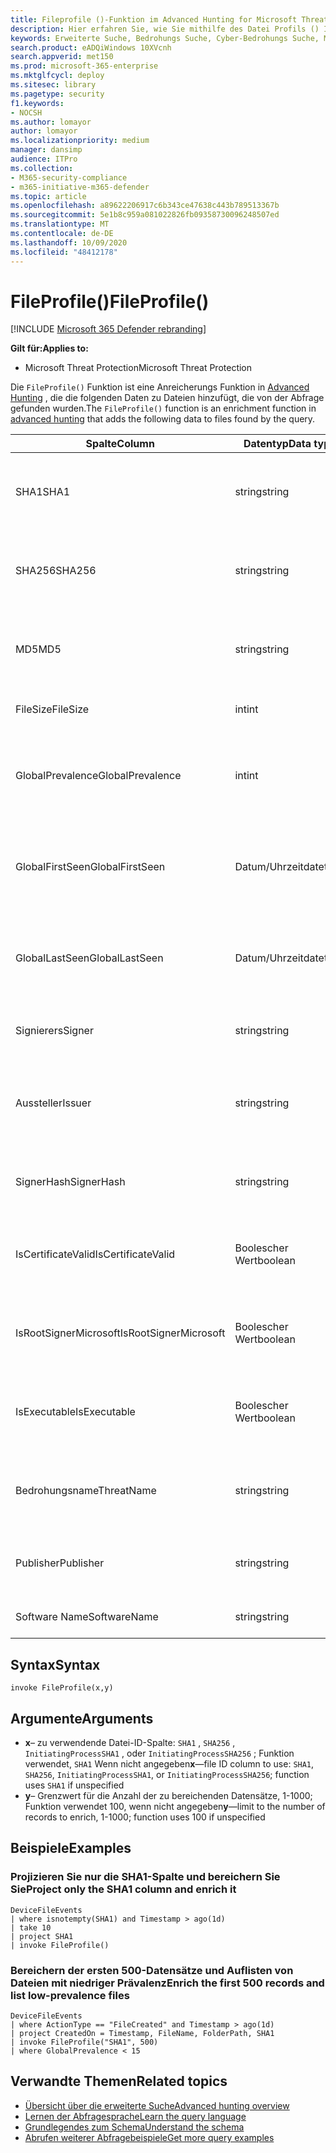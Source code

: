 ```yaml
---
title: Fileprofile ()-Funktion im Advanced Hunting for Microsoft Threat Protection
description: Hier erfahren Sie, wie Sie mithilfe des Datei Profils () Informationen zu Dateien in ihren erweiterten Suchabfrageergebnissen bereichern.
keywords: Erweiterte Suche, Bedrohungs Suche, Cyber-Bedrohungs Suche, Microsoft Threat Protection, Microsoft 365, MTP, m365, Suche, Abfrage, Telemetrie, Schemareferenz, Kusto, Datei Profil, Datei Profil, Funktion, Bereicherung
search.product: eADQiWindows 10XVcnh
search.appverid: met150
ms.prod: microsoft-365-enterprise
ms.mktglfcycl: deploy
ms.sitesec: library
ms.pagetype: security
f1.keywords:
- NOCSH
ms.author: lomayor
author: lomayor
ms.localizationpriority: medium
manager: dansimp
audience: ITPro
ms.collection:
- M365-security-compliance
- m365-initiative-m365-defender
ms.topic: article
ms.openlocfilehash: a89622206917c6b343ce47638c443b789513367b
ms.sourcegitcommit: 5e1b8c959a081022826fb09358730096248507ed
ms.translationtype: MT
ms.contentlocale: de-DE
ms.lasthandoff: 10/09/2020
ms.locfileid: "48412178"
---
```

# <a name="fileprofile"></a><span data-ttu-id="1e20a-104">FileProfile()</span><span class="sxs-lookup"><span data-stu-id="1e20a-104">FileProfile()</span></span>

[!INCLUDE [Microsoft 365 Defender rebranding](../includes/microsoft-defender.md)]


<span data-ttu-id="1e20a-105">**Gilt für:**</span><span class="sxs-lookup"><span data-stu-id="1e20a-105">**Applies to:**</span></span>
- <span data-ttu-id="1e20a-106">Microsoft Threat Protection</span><span class="sxs-lookup"><span data-stu-id="1e20a-106">Microsoft Threat Protection</span></span>

<span data-ttu-id="1e20a-107">Die `FileProfile()` Funktion ist eine Anreicherungs Funktion in [Advanced Hunting](advanced-hunting-overview.md) , die die folgenden Daten zu Dateien hinzufügt, die von der Abfrage gefunden wurden.</span><span class="sxs-lookup"><span data-stu-id="1e20a-107">The `FileProfile()` function is an enrichment function in [advanced hunting](advanced-hunting-overview.md) that adds the following data to files found by the query.</span></span>

| <span data-ttu-id="1e20a-108">Spalte</span><span class="sxs-lookup"><span data-stu-id="1e20a-108">Column</span></span> | <span data-ttu-id="1e20a-109">Datentyp</span><span class="sxs-lookup"><span data-stu-id="1e20a-109">Data type</span></span> | <span data-ttu-id="1e20a-110">Beschreibung</span><span class="sxs-lookup"><span data-stu-id="1e20a-110">Description</span></span> |
|------------|-------------|-------------|
| <span data-ttu-id="1e20a-111">SHA1</span><span class="sxs-lookup"><span data-stu-id="1e20a-111">SHA1</span></span> | <span data-ttu-id="1e20a-112">string</span><span class="sxs-lookup"><span data-stu-id="1e20a-112">string</span></span> | <span data-ttu-id="1e20a-113">SHA-1 der Datei, auf die die aufgezeichnete Aktion angewendet wurde</span><span class="sxs-lookup"><span data-stu-id="1e20a-113">SHA-1 of the file that the recorded action was applied to</span></span> |
| <span data-ttu-id="1e20a-114">SHA256</span><span class="sxs-lookup"><span data-stu-id="1e20a-114">SHA256</span></span> | <span data-ttu-id="1e20a-115">string</span><span class="sxs-lookup"><span data-stu-id="1e20a-115">string</span></span> | <span data-ttu-id="1e20a-116">SHA-256 der Datei, auf die die aufgezeichnete Aktion angewendet wurde</span><span class="sxs-lookup"><span data-stu-id="1e20a-116">SHA-256 of the file that the recorded action was applied to</span></span> |
| <span data-ttu-id="1e20a-117">MD5</span><span class="sxs-lookup"><span data-stu-id="1e20a-117">MD5</span></span> | <span data-ttu-id="1e20a-118">string</span><span class="sxs-lookup"><span data-stu-id="1e20a-118">string</span></span> | <span data-ttu-id="1e20a-119">MD5-Hash der Datei, auf die die aufgezeichnete Aktion angewendet wurde</span><span class="sxs-lookup"><span data-stu-id="1e20a-119">MD5 hash of the file that the recorded action was applied to</span></span> |
| <span data-ttu-id="1e20a-120">FileSize</span><span class="sxs-lookup"><span data-stu-id="1e20a-120">FileSize</span></span> | <span data-ttu-id="1e20a-121">int</span><span class="sxs-lookup"><span data-stu-id="1e20a-121">int</span></span> | <span data-ttu-id="1e20a-122">Größe der Datei in Bytes</span><span class="sxs-lookup"><span data-stu-id="1e20a-122">Size of the file in bytes</span></span> |
| <span data-ttu-id="1e20a-123">GlobalPrevalence</span><span class="sxs-lookup"><span data-stu-id="1e20a-123">GlobalPrevalence</span></span> | <span data-ttu-id="1e20a-124">int</span><span class="sxs-lookup"><span data-stu-id="1e20a-124">int</span></span> | <span data-ttu-id="1e20a-125">Anzahl der Instanzen der Entität, die von Microsoft Global beobachtet wurden</span><span class="sxs-lookup"><span data-stu-id="1e20a-125">Number of instances of the entity observed by Microsoft globally</span></span> |
| <span data-ttu-id="1e20a-126">GlobalFirstSeen</span><span class="sxs-lookup"><span data-stu-id="1e20a-126">GlobalFirstSeen</span></span> | <span data-ttu-id="1e20a-127">Datum/Uhrzeit</span><span class="sxs-lookup"><span data-stu-id="1e20a-127">datetime</span></span> | <span data-ttu-id="1e20a-128">Datum und Uhrzeit, zu der die Entität erstmals von Microsoft Global beobachtet wurde</span><span class="sxs-lookup"><span data-stu-id="1e20a-128">Date and time when the entity was first observed by Microsoft globally</span></span> |
| <span data-ttu-id="1e20a-129">GlobalLastSeen</span><span class="sxs-lookup"><span data-stu-id="1e20a-129">GlobalLastSeen</span></span> | <span data-ttu-id="1e20a-130">Datum/Uhrzeit</span><span class="sxs-lookup"><span data-stu-id="1e20a-130">datetime</span></span> | <span data-ttu-id="1e20a-131">Datum und Uhrzeit, zu der die Entität zuletzt von Microsoft Global beobachtet wurde</span><span class="sxs-lookup"><span data-stu-id="1e20a-131">Date and time when the entity was last observed by Microsoft globally</span></span> |
| <span data-ttu-id="1e20a-132">Signierers</span><span class="sxs-lookup"><span data-stu-id="1e20a-132">Signer</span></span> | <span data-ttu-id="1e20a-133">string</span><span class="sxs-lookup"><span data-stu-id="1e20a-133">string</span></span> | <span data-ttu-id="1e20a-134">Informationen über den unterschreibenden der Datei</span><span class="sxs-lookup"><span data-stu-id="1e20a-134">Information about the signer of the file</span></span> |
| <span data-ttu-id="1e20a-135">Aussteller</span><span class="sxs-lookup"><span data-stu-id="1e20a-135">Issuer</span></span> | <span data-ttu-id="1e20a-136">string</span><span class="sxs-lookup"><span data-stu-id="1e20a-136">string</span></span> | <span data-ttu-id="1e20a-137">Informationen zur ausstellenden Zertifizierungsstelle (Certification Authority, ca)</span><span class="sxs-lookup"><span data-stu-id="1e20a-137">Information about the issuing certificate authority (CA)</span></span> |
| <span data-ttu-id="1e20a-138">SignerHash</span><span class="sxs-lookup"><span data-stu-id="1e20a-138">SignerHash</span></span> | <span data-ttu-id="1e20a-139">string</span><span class="sxs-lookup"><span data-stu-id="1e20a-139">string</span></span> | <span data-ttu-id="1e20a-140">Eindeutiger Hashwert zur Identifizierung der signierenden</span><span class="sxs-lookup"><span data-stu-id="1e20a-140">Unique hash value identifying the signer</span></span> |
| <span data-ttu-id="1e20a-141">IsCertificateValid</span><span class="sxs-lookup"><span data-stu-id="1e20a-141">IsCertificateValid</span></span> | <span data-ttu-id="1e20a-142">Boolescher Wert</span><span class="sxs-lookup"><span data-stu-id="1e20a-142">boolean</span></span> | <span data-ttu-id="1e20a-143">Gibt an, ob das zum Signieren der Datei verwendete Zertifikat gültig ist.</span><span class="sxs-lookup"><span data-stu-id="1e20a-143">Whether the certificate used to sign the file is valid</span></span> |
| <span data-ttu-id="1e20a-144">IsRootSignerMicrosoft</span><span class="sxs-lookup"><span data-stu-id="1e20a-144">IsRootSignerMicrosoft</span></span> | <span data-ttu-id="1e20a-145">Boolescher Wert</span><span class="sxs-lookup"><span data-stu-id="1e20a-145">boolean</span></span> | <span data-ttu-id="1e20a-146">Gibt an, ob die Signatur des Stammzertifikats Microsoft lautet.</span><span class="sxs-lookup"><span data-stu-id="1e20a-146">Indicates whether the signer of the root certificate is Microsoft</span></span> |
| <span data-ttu-id="1e20a-147">IsExecutable</span><span class="sxs-lookup"><span data-stu-id="1e20a-147">IsExecutable</span></span> | <span data-ttu-id="1e20a-148">Boolescher Wert</span><span class="sxs-lookup"><span data-stu-id="1e20a-148">boolean</span></span> | <span data-ttu-id="1e20a-149">Gibt an, ob es sich bei der Datei um eine PE-Datei (Portable Executable) handelt</span><span class="sxs-lookup"><span data-stu-id="1e20a-149">Whether the file is a Portable Executable (PE) file</span></span> |
| <span data-ttu-id="1e20a-150">Bedrohungsname</span><span class="sxs-lookup"><span data-stu-id="1e20a-150">ThreatName</span></span> | <span data-ttu-id="1e20a-151">string</span><span class="sxs-lookup"><span data-stu-id="1e20a-151">string</span></span> | <span data-ttu-id="1e20a-152">Erkennungsname für Schadsoftware oder andere gefundene Bedrohungen</span><span class="sxs-lookup"><span data-stu-id="1e20a-152">Detection name for any malware or other threats found</span></span> |
| <span data-ttu-id="1e20a-153">Publisher</span><span class="sxs-lookup"><span data-stu-id="1e20a-153">Publisher</span></span> | <span data-ttu-id="1e20a-154">string</span><span class="sxs-lookup"><span data-stu-id="1e20a-154">string</span></span> | <span data-ttu-id="1e20a-155">Name der Organisation, die die Datei veröffentlicht hat</span><span class="sxs-lookup"><span data-stu-id="1e20a-155">Name of the organization that published the file</span></span> |
| <span data-ttu-id="1e20a-156">Software Name</span><span class="sxs-lookup"><span data-stu-id="1e20a-156">SoftwareName</span></span> | <span data-ttu-id="1e20a-157">string</span><span class="sxs-lookup"><span data-stu-id="1e20a-157">string</span></span> | <span data-ttu-id="1e20a-158">Name des Softwareprodukts</span><span class="sxs-lookup"><span data-stu-id="1e20a-158">Name of the software product</span></span> |

## <a name="syntax"></a><span data-ttu-id="1e20a-159">Syntax</span><span class="sxs-lookup"><span data-stu-id="1e20a-159">Syntax</span></span>

```kusto
invoke FileProfile(x,y)
```

## <a name="arguments"></a><span data-ttu-id="1e20a-160">Argumente</span><span class="sxs-lookup"><span data-stu-id="1e20a-160">Arguments</span></span>

- <span data-ttu-id="1e20a-161">**x**– zu verwendende Datei-ID-Spalte: `SHA1` , `SHA256` , `InitiatingProcessSHA1` , oder `InitiatingProcessSHA256` ; Funktion verwendet, `SHA1` Wenn nicht angegeben</span><span class="sxs-lookup"><span data-stu-id="1e20a-161">**x**—file ID column to use: `SHA1`, `SHA256`, `InitiatingProcessSHA1`, or `InitiatingProcessSHA256`; function uses `SHA1` if unspecified</span></span>
- <span data-ttu-id="1e20a-162">**y**– Grenzwert für die Anzahl der zu bereichenden Datensätze, 1-1000; Funktion verwendet 100, wenn nicht angegeben</span><span class="sxs-lookup"><span data-stu-id="1e20a-162">**y**—limit to the number of records to enrich, 1-1000; function uses 100 if unspecified</span></span>

## <a name="examples"></a><span data-ttu-id="1e20a-163">Beispiele</span><span class="sxs-lookup"><span data-stu-id="1e20a-163">Examples</span></span>

### <a name="project-only-the-sha1-column-and-enrich-it"></a><span data-ttu-id="1e20a-164">Projizieren Sie nur die SHA1-Spalte und bereichern Sie Sie</span><span class="sxs-lookup"><span data-stu-id="1e20a-164">Project only the SHA1 column and enrich it</span></span>

```kusto
DeviceFileEvents
| where isnotempty(SHA1) and Timestamp > ago(1d)
| take 10
| project SHA1
| invoke FileProfile()
```

### <a name="enrich-the-first-500-records-and-list-low-prevalence-files"></a><span data-ttu-id="1e20a-165">Bereichern der ersten 500-Datensätze und Auflisten von Dateien mit niedriger Prävalenz</span><span class="sxs-lookup"><span data-stu-id="1e20a-165">Enrich the first 500 records and list low-prevalence files</span></span>

```kusto
DeviceFileEvents
| where ActionType == "FileCreated" and Timestamp > ago(1d)
| project CreatedOn = Timestamp, FileName, FolderPath, SHA1
| invoke FileProfile("SHA1", 500) 
| where GlobalPrevalence < 15
```

## <a name="related-topics"></a><span data-ttu-id="1e20a-166">Verwandte Themen</span><span class="sxs-lookup"><span data-stu-id="1e20a-166">Related topics</span></span>
- [<span data-ttu-id="1e20a-167">Übersicht über die erweiterte Suche</span><span class="sxs-lookup"><span data-stu-id="1e20a-167">Advanced hunting overview</span></span>](advanced-hunting-overview.md)
- [<span data-ttu-id="1e20a-168">Lernen der Abfragesprache</span><span class="sxs-lookup"><span data-stu-id="1e20a-168">Learn the query language</span></span>](advanced-hunting-query-language.md)
- [<span data-ttu-id="1e20a-169">Grundlegendes zum Schema</span><span class="sxs-lookup"><span data-stu-id="1e20a-169">Understand the schema</span></span>](advanced-hunting-schema-tables.md)
- [<span data-ttu-id="1e20a-170">Abrufen weiterer Abfragebeispiele</span><span class="sxs-lookup"><span data-stu-id="1e20a-170">Get more query examples</span></span>](advanced-hunting-shared-queries.md)
